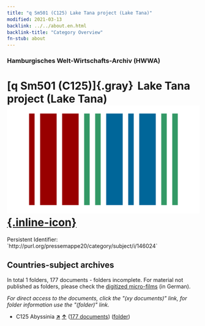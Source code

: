 ```yaml
---
title: "q Sm501 (C125) Lake Tana project (Lake Tana)"
modified: 2021-03-13
backlink: ../../about.en.html
backlink-title: "Category Overview"
fn-stub: about
---
```


### Hamburgisches Welt-Wirtschafts-Archiv (HWWA)

# [q Sm501 (C125)]{.gray}&#8201; Lake Tana project (Lake Tana) &#160; [![Wikidata](/images/Wikidata-logo.svg "Wikidata"){.inline-icon}](http://www.wikidata.org/entity/Q104711422)

<div class="hint">Persistent Identifier: `http://purl.org/pressemappe20/category/subject/i/146024`</div>







## Countries-subject archives





In total 1 folders, 177 documents - folders incomplete.
For material not published as folders, please check the [digitized micro-films](/film/h1_sh.de.html) (in German).

_For direct access to the documents, click the "(xy documents)" link, for folder information use the "(folder)" link._


- C125 Abyssinia [**&nearr;**](../../../geo/i/141482/about.en.html "Abyssinia (all folders)") [**&uarr;**](../../../geo/about.en.html#C125 "Country category system") (<a href="https://pm20.zbw.eu/iiifview/folder/sh/141482,146024" title="about: Abyssinia : Lake Tana project (Lake Tana)" target="_blank">177 documents</a>) ([folder](../../../../folder/sh/1414xx/141482/1460xx/146024/about.en.html))








